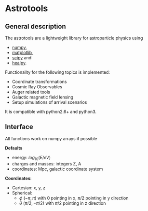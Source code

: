 # Astrotools

## General description

The astrotools are a lightweight library for astroparticle physics 
using 

* [numpy](https://github.com/numpy/numpy), 
* [matplotlib](https://github.com/matplotlib/matplotlib), 
* [scipy](https://github.com/scipy/scipy) and 
* [healpy](https://github.com/healpy/healpy).

Functionality for the following topics is implemented: 
 
* Coordinate transformations
* Cosmic Ray Observables
* Auger related tools
* Galactic magnetic field lensing
* Setup simulations of arrival scenarios

It is compatible with python2.6+ and python3.

## Interface
All functions work on numpy arrays if possible

__Defaults__
* energy: $`log_{10}(E / eV)`$
* charges and masses: integers Z, A
* coordinates: Mpc, galactic coordinate system

__Coordinates__:
* Cartesian: x, y, z
* Spherical:
    * $`\phi`$ $`(-\pi, \pi)`$ with 0 pointing in x, $`\pi/2`$ pointing in y direction
    * $`\theta`$ $`(\pi/2, -\pi/2)`$ with $`\pi/2`$ pointing in z direction


